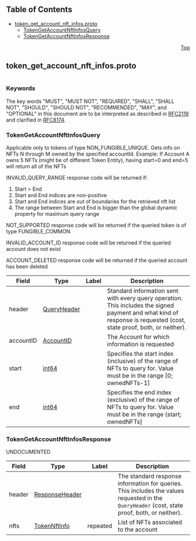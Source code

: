## Table of Contents

- [token_get_account_nft_infos.proto](#token_get_account_nft_infos-proto)
    - [TokenGetAccountNftInfosQuery](#proto-TokenGetAccountNftInfosQuery)
    - [TokenGetAccountNftInfosResponse](#proto-TokenGetAccountNftInfosResponse)
  



<a name="token_get_account_nft_infos-proto"></a>
<p align="right"><a href="#top">Top</a></p>

## token_get_account_nft_infos.proto
#

### Keywords
The key words "MUST", "MUST NOT", "REQUIRED", "SHALL", "SHALL NOT",
"SHOULD", "SHOULD NOT", "RECOMMENDED", "MAY", and "OPTIONAL" in this
document are to be interpreted as described in
[RFC2119](https://www.ietf.org/rfc/rfc2119) and clarified in
[RFC8174](https://www.ietf.org/rfc/rfc8174).


<a name="proto-TokenGetAccountNftInfosQuery"></a>

### TokenGetAccountNftInfosQuery
Applicable only to tokens of type NON_FUNGIBLE_UNIQUE. Gets info on NFTs N through M owned by the
specified accountId.
Example: If Account A owns 5 NFTs (might be of different Token Entity), having start=0 and end=5
will return all of the NFTs

INVALID_QUERY_RANGE response code will be returned if:
1) Start > End
2) Start and End indices are non-positive
3) Start and End indices are out of boundaries for the retrieved nft list
4) The range between Start and End is bigger than the global dynamic property for maximum query
   range

NOT_SUPPORTED response code will be returned if the queried token is of type FUNGIBLE_COMMON

INVALID_ACCOUNT_ID response code will be returned if the queried account does not exist

ACCOUNT_DELETED response code will be returned if the queried account has been deleted


| Field | Type | Label | Description |
| ----- | ---- | ----- | ----------- |
| header | [QueryHeader](#proto-QueryHeader) |  | Standard information sent with every query operation.<br/> This includes the signed payment and what kind of response is requested (cost, state proof, both, or neither). |
| accountID | [AccountID](#proto-AccountID) |  | The Account for which information is requested |
| start | [int64](#int64) |  | Specifies the start index (inclusive) of the range of NFTs to query for. Value must be in the range [0; ownedNFTs-1] |
| end | [int64](#int64) |  | Specifies the end index (exclusive) of the range of NFTs to query for. Value must be in the range (start; ownedNFTs] |






<a name="proto-TokenGetAccountNftInfosResponse"></a>

### TokenGetAccountNftInfosResponse
UNDOCUMENTED


| Field | Type | Label | Description |
| ----- | ---- | ----- | ----------- |
| header | [ResponseHeader](#proto-ResponseHeader) |  | The standard response information for queries.<br/> This includes the values requested in the `QueryHeader` (cost, state proof, both, or neither). |
| nfts | [TokenNftInfo](#proto-TokenNftInfo) | repeated | List of NFTs associated to the account |





 <!-- end messages -->

 <!-- end enums -->

 <!-- end HasExtensions -->

 <!-- end services -->



